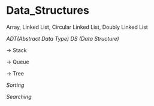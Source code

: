 # Data_Structures
Array, Linked List, Circular Linked List, Doubly Linked List

_ADT(Abstract Data Type)_
_DS (Data Structure)_

-> Stack

-> Queue

-> Tree

_Sorting_

_Searching_
